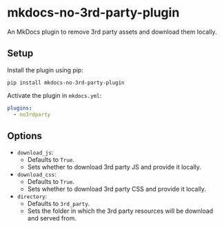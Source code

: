 # mkdocs-no-3rd-party-plugin

An MkDocs plugin to remove 3rd party assets and download them locally.

## Setup

Install the plugin using pip:

`pip install mkdocs-no-3rd-party-plugin`

Activate the plugin in `mkdocs.yml`:

```yaml
plugins:
  - no3rdparty
```

## Options

- `download_js`:
  - Defaults to `True`.
  - Sets whether to download 3rd party JS and provide it locally.
- `download_css`:
  - Defaults to `True`.
  - Sets whether to download 3rd party CSS and provide it locally.
- `directory`:
  - Defaults to `3rd_party`.
  - Sets the folder in which the 3rd party resources will be download and served from.
